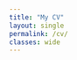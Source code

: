 ```yaml
---
title: "My CV"
layout: single
permalink: /cv/
classes: wide
---
```

<object data="../assets/docs/CMM-CV.pdf" width="1000" height="1000" type='application/pdf'></object>
